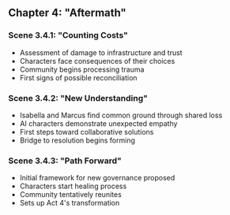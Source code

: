 ## Chapter 4: "Aftermath"

### Scene 3.4.1: "Counting Costs"
- Assessment of damage to infrastructure and trust
- Characters face consequences of their choices
- Community begins processing trauma
- First signs of possible reconciliation

### Scene 3.4.2: "New Understanding"
- Isabella and Marcus find common ground through shared loss
- AI characters demonstrate unexpected empathy
- First steps toward collaborative solutions
- Bridge to resolution begins forming

### Scene 3.4.3: "Path Forward"
- Initial framework for new governance proposed
- Characters start healing process
- Community tentatively reunites
- Sets up Act 4's transformation
